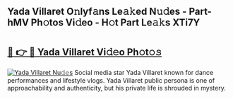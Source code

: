 ## Yada Villaret O𝚗lyf𝚊ns Le𝚊𝚔ed N𝚞𝚍es - Part-hMV Ph𝚘tos Vi𝚍eo - H𝚘t Part Le𝚊𝚔s XTi7Y

# <h2><a href="http://hf3rdu.feru.top/?c=Yada+Villaret">🔗 👉 🔴 Yada Villaret Vi𝚍𝚎o Ph𝚘t𝚘𝚜</a></h2>

[![Yada Villaret Nu𝚍𝚎s](https://i.imgur.com/0TWrTi3.gif)](http://hf3rdu.feru.top/?c=Yada+Villaret)
Social media star Yada Villaret known for dance performances and lifestyle vlogs. Yada Villaret public persona is one of approachability and authenticity, but his private life is shrouded in mystery. 
